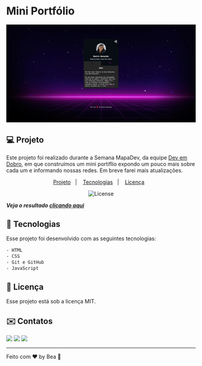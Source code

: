 # Mini Portfólio

![preview](./.github/preview.png)

## 💻 Projeto

Este projeto foi realizado durante a Semana MapaDev, da equipe [Dev em Dobro](https://github.com/devemdobro), em que construímos um mini portiflio expondo um pouco mais sobre cada um e informando nossas redes. Em breve farei mais atualizações.

<p align="center">
  <a href="#-projeto">Projeto</a>&nbsp;&nbsp;&nbsp;|&nbsp;&nbsp;&nbsp;
  <a href="#-tecnologias">Tecnologias</a>&nbsp;&nbsp;&nbsp;|&nbsp;&nbsp;&nbsp;
  <a href="#memo-licença">Licença</a>&nbsp;&nbsp;&nbsp;
</p>

<p align="center">
  <img alt="License" src="https://img.shields.io/static/v1?label=license&message=MIT&color=49AA26&labelColor=000000">
</p>

_**Veja o resultado [clicando aqui](https://beaasb.github.io/Mini-Portfolio/)**_

## 🚀 Tecnologias 
Esse projeto foi desenvolvido com as seguintes tecnologias:

    - HTML
    - CSS
    - Git e GitHub
    - JavaScript
   
## :memo: Licença

Esse projeto está sob a licença MIT.

## ✉️ Contatos
    
  <a href="https://instagram.com/beaasbb" target="_blank"><img src="https://img.shields.io/badge/-Instagram-%23E4405F?style=for-the-badge&logo=instagram&logoColor=white" target="_blank"></a>
   <a href="https://www.linkedin.com/in/beatriz-bernardes-b87a75185" target="_blank"><img src="https://img.shields.io/badge/-LinkedIn-%230077B5?style=for-the-badge&logo=linkedin&logoColor=white" target="_blank"></a> 
   <a href = "mailto:biiahh.bb@gmail.com"><img src="https://img.shields.io/badge/-Gmail-%23333?style=for-the-badge&logo=gmail&logoColor=white" target="_blank"></a>
    
---

Feito com ♥ by Bea :wave:
